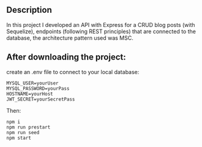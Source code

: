 ## Description

In this project I developed an API with Express for a CRUD blog posts (with Sequelize),
endpoints (following REST principles) that are connected to the database,
the architecture pattern used was MSC.

## After downloading the project:
create an .env file to connect to your local database:
```
MYSQL_USER=yourUser
MYSQL_PASSWORD=yourPass
HOSTNAME=yourHost
JWT_SECRET=yourSecretPass
```

Then:

```
npm i
npm run prestart
npm run seed
npm start
```

